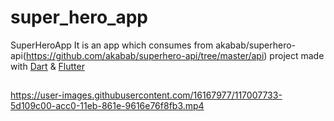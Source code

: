 # super_hero_app

SuperHeroApp It is an app which consumes from akabab/superhero-api(https://github.com/akabab/superhero-api/tree/master/api) project made with [Dart](https://dart.dev) & [Flutter](https://flutter.dev)

## 

https://user-images.githubusercontent.com/16167977/117007733-5d109c00-acc0-11eb-861e-9616e76f8fb3.mp4

